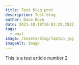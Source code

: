```yaml
---
title: Test blog post
description: Test blog
author: Dave Dove
date: 2021-10-18T16:01:29.253Z
tags:
  - post
image: /assets/blog/laptop.jpg
imageAlt: Image
---
```

This is a test article number 2